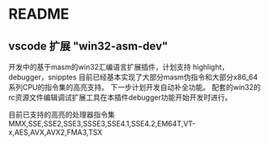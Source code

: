 # README

## vscode 扩展 "win32-asm-dev"

开发中的基于masm的win32汇编语言扩展插件，计划支持
highlight，debugger，snipptes
目前已经基本实现了大部分masm伪指令和大部分x86_64系列CPU的指令集的高亮支持。
下一步计划开发自动补全功能。
配套的win32的rc资源文件编辑调试扩展工具在本插件debugger功能开始开发时进行。

目前已支持的高亮的处理器指令集
MMX,SSE,SSE2,SSE3,SSSE3,SSE4.1,SSE4.2,EM64T,VT-x,AES,AVX,AVX2,FMA3,TSX
